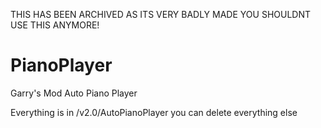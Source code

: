 THIS HAS BEEN ARCHIVED AS ITS VERY BADLY MADE
YOU SHOULDNT USE THIS ANYMORE!

# PianoPlayer
Garry's Mod Auto Piano Player


Everything is in /v2.0/AutoPianoPlayer you can delete everything else
